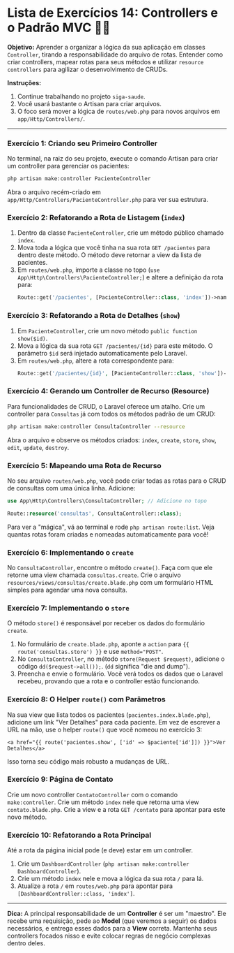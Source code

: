 # Lista de Exercícios 14: Controllers e o Padrão MVC 👨‍💻

**Objetivo:** Aprender a organizar a lógica da sua aplicação em classes `Controller`, tirando a responsabilidade do arquivo de rotas. Entender como criar controllers, mapear rotas para seus métodos e utilizar `resource controllers` para agilizar o desenvolvimento de CRUDs.

**Instruções:**

1.  Continue trabalhando no projeto `siga-saude`.
2.  Você usará bastante o Artisan para criar arquivos.
3.  O foco será mover a lógica de `routes/web.php` para novos arquivos em `app/Http/Controllers/`.

-----

### Exercício 1: Criando seu Primeiro Controller

No terminal, na raiz do seu projeto, execute o comando Artisan para criar um controller para gerenciar os pacientes:

```bash
php artisan make:controller PacienteController
```

Abra o arquivo recém-criado em `app/Http/Controllers/PacienteController.php` para ver sua estrutura.

### Exercício 2: Refatorando a Rota de Listagem (`index`)

1.  Dentro da classe `PacienteController`, crie um método público chamado `index`.
2.  Mova toda a lógica que você tinha na sua rota `GET /pacientes` para dentro deste método. O método deve retornar a view da lista de pacientes.
3.  Em `routes/web.php`, importe a classe no topo (`use App\Http\Controllers\PacienteController;`) e altere a definição da rota para:
    ```php
    Route::get('/pacientes', [PacienteController::class, 'index'])->name('pacientes.index');
    ```

### Exercício 3: Refatorando a Rota de Detalhes (`show`)

1.  Em `PacienteController`, crie um novo método `public function show($id)`.
2.  Mova a lógica da sua rota `GET /pacientes/{id}` para este método. O parâmetro `$id` será injetado automaticamente pelo Laravel.
3.  Em `routes/web.php`, altere a rota correspondente para:
    ```php
    Route::get('/pacientes/{id}', [PacienteController::class, 'show'])->name('pacientes.show');
    ```

### Exercício 4: Gerando um Controller de Recurso (Resource)

Para funcionalidades de CRUD, o Laravel oferece um atalho. Crie um controller para `Consultas` já com todos os métodos padrão de um CRUD:

```bash
php artisan make:controller ConsultaController --resource
```

Abra o arquivo e observe os métodos criados: `index`, `create`, `store`, `show`, `edit`, `update`, `destroy`.

### Exercício 5: Mapeando uma Rota de Recurso

No seu arquivo `routes/web.php`, você pode criar todas as rotas para o CRUD de consultas com uma única linha. Adicione:

```php
use App\Http\Controllers\ConsultaController; // Adicione no topo

Route::resource('consultas', ConsultaController::class);
```

Para ver a "mágica", vá ao terminal e rode `php artisan route:list`. Veja quantas rotas foram criadas e nomeadas automaticamente para você\!

### Exercício 6: Implementando o `create`

No `ConsultaController`, encontre o método `create()`. Faça com que ele retorne uma view chamada `consultas.create`. Crie o arquivo `resources/views/consultas/create.blade.php` com um formulário HTML simples para agendar uma nova consulta.

### Exercício 7: Implementando o `store`

O método `store()` é responsável por receber os dados do formulário `create`.

1.  No formulário de `create.blade.php`, aponte a `action` para `{{ route('consultas.store') }}` e use `method="POST"`.
2.  No `ConsultaController`, no método `store(Request $request)`, adicione o código `dd($request->all());`. (`dd` significa "die and dump").
3.  Preencha e envie o formulário. Você verá todos os dados que o Laravel recebeu, provando que a rota e o controller estão funcionando.

### Exercício 8: O Helper `route()` com Parâmetros

Na sua view que lista todos os pacientes (`pacientes.index.blade.php`), adicione um link "Ver Detalhes" para cada paciente. Em vez de escrever a URL na mão, use o helper `route()` que você nomeou no exercício 3:

```blade
<a href="{{ route('pacientes.show', ['id' => $paciente['id']]) }}">Ver Detalhes</a>
```

Isso torna seu código mais robusto a mudanças de URL.

### Exercício 9: Página de Contato

Crie um novo controller `ContatoController` com o comando `make:controller`. Crie um método `index` nele que retorna uma view `contato.blade.php`. Crie a view e a rota `GET /contato` para apontar para este novo método.

### Exercício 10: Refatorando a Rota Principal

Até a rota da página inicial pode (e deve) estar em um controller.

1.  Crie um `DashboardController` (`php artisan make:controller DashboardController`).
2.  Crie um método `index` nele e mova a lógica da sua rota `/` para lá.
3.  Atualize a rota `/` em `routes/web.php` para apontar para `[DashboardController::class, 'index']`.

-----

**Dica:** A principal responsabilidade de um **Controller** é ser um "maestro". Ele recebe uma requisição, pede ao **Model** (que veremos a seguir) os dados necessários, e entrega esses dados para a **View** correta. Mantenha seus controllers focados nisso e evite colocar regras de negócio complexas dentro deles.

